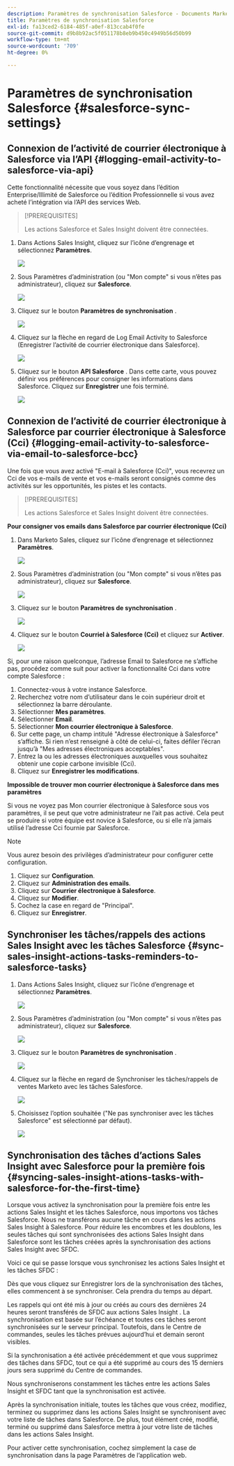 ```yaml
---
description: Paramètres de synchronisation Salesforce - Documents Marketo - Documentation du produit
title: Paramètres de synchronisation Salesforce
exl-id: fa13ced2-6184-485f-a0ef-813ccab4f0fe
source-git-commit: d9b8b92ac5f051178b8eb9b450c4949b56d50b99
workflow-type: tm+mt
source-wordcount: '709'
ht-degree: 0%

---
```


# Paramètres de synchronisation Salesforce {#salesforce-sync-settings}

## Connexion de l’activité de courrier électronique à Salesforce via l’API {#logging-email-activity-to-salesforce-via-api}

Cette fonctionnalité nécessite que vous soyez dans l’édition Enterprise/Illimité de Salesforce ou l’édition Professionnelle si vous avez acheté l’intégration via l’API des services Web.

>[!PREREQUISITES]
>
>Les actions Salesforce et Sales Insight doivent être connectées.

1. Dans Actions Sales Insight, cliquez sur l’icône d’engrenage et sélectionnez **Paramètres**.

   ![](assets/salesforce-sync-settings-1.png)

1. Sous Paramètres d’administration (ou &quot;Mon compte&quot; si vous n’êtes pas administrateur), cliquez sur **Salesforce**.

   ![](assets/salesforce-sync-settings-2.png)

1. Cliquez sur le bouton **Paramètres de synchronisation** .

   ![](assets/salesforce-sync-settings-3.png)

1. Cliquez sur la flèche en regard de Log Email Activity to Salesforce (Enregistrer l’activité de courrier électronique dans Salesforce).

   ![](assets/salesforce-sync-settings-4.png)

1. Cliquez sur le bouton **API Salesforce** . Dans cette carte, vous pouvez définir vos préférences pour consigner les informations dans Salesforce. Cliquez sur **Enregistrer** une fois terminé.

   ![](assets/salesforce-sync-settings-5.png)

## Connexion de l’activité de courrier électronique à Salesforce par courrier électronique à Salesforce (Cci) {#logging-email-activity-to-salesforce-via-email-to-salesforce-bcc}

Une fois que vous avez activé &quot;E-mail à Salesforce (Cci)&quot;, vous recevrez un Cci de vos e-mails de vente et vos e-mails seront consignés comme des activités sur les opportunités, les pistes et les contacts.

>[!PREREQUISITES]
>
>Les actions Salesforce et Sales Insight doivent être connectées.

**Pour consigner vos emails dans Salesforce par courrier électronique (Cci)**

1. Dans Marketo Sales, cliquez sur l’icône d’engrenage et sélectionnez **Paramètres**.

   ![](assets/salesforce-sync-settings-6.png)

1. Sous Paramètres d’administration (ou &quot;Mon compte&quot; si vous n’êtes pas administrateur), cliquez sur **Salesforce**.

   ![](assets/salesforce-sync-settings-7.png)

1. Cliquez sur le bouton **Paramètres de synchronisation** .

   ![](assets/salesforce-sync-settings-8.png)

1. Cliquez sur le bouton **Courriel à Salesforce (Cci)** et cliquez sur **Activer**.

   ![](assets/salesforce-sync-settings-9.png)

Si, pour une raison quelconque, l’adresse Email to Salesforce ne s’affiche pas, procédez comme suit pour activer la fonctionnalité Cci dans votre compte Salesforce :

1. Connectez-vous à votre instance Salesforce.
1. Recherchez votre nom d’utilisateur dans le coin supérieur droit et sélectionnez la barre déroulante.
1. Sélectionner **Mes paramètres**.
1. Sélectionner **Email**.
1. Sélectionner **Mon courrier électronique à Salesforce**.
1. Sur cette page, un champ intitulé &quot;Adresse électronique à Salesforce&quot; s’affiche. Si rien n’est renseigné à côté de celui-ci, faites défiler l’écran jusqu’à &quot;Mes adresses électroniques acceptables&quot;.
1. Entrez la ou les adresses électroniques auxquelles vous souhaitez obtenir une copie carbone invisible (Cci).
1. Cliquez sur **Enregistrer les modifications**.

**Impossible de trouver mon courrier électronique à Salesforce dans mes paramètres**

Si vous ne voyez pas Mon courrier électronique à Salesforce sous vos paramètres, il se peut que votre administrateur ne l’ait pas activé. Cela peut se produire si votre équipe est novice à Salesforce, ou si elle n’a jamais utilisé l’adresse Cci fournie par Salesforce.

>[!NOTE]
>
>Vous aurez besoin des privilèges d’administrateur pour configurer cette configuration.

1. Cliquez sur **Configuration**.
1. Cliquez sur **Administration des emails**.
1. Cliquez sur **Courrier électronique à Salesforce**.
1. Cliquez sur **Modifier**.
1. Cochez la case en regard de &quot;Principal&quot;.
1. Cliquez sur **Enregistrer**.

## Synchroniser les tâches/rappels des actions Sales Insight avec les tâches Salesforce {#sync-sales-insight-actions-tasks-reminders-to-salesforce-tasks}

1. Dans Actions Sales Insight, cliquez sur l’icône d’engrenage et sélectionnez **Paramètres**.

   ![](assets/salesforce-sync-settings-10.png)

1. Sous Paramètres d’administration (ou &quot;Mon compte&quot; si vous n’êtes pas administrateur), cliquez sur **Salesforce**.

   ![](assets/salesforce-sync-settings-11.png)

1. Cliquez sur le bouton **Paramètres de synchronisation** .

   ![](assets/salesforce-sync-settings-12.png)

1. Cliquez sur la flèche en regard de Synchroniser les tâches/rappels de ventes Marketo avec les tâches Salesforce.

   ![](assets/salesforce-sync-settings-13.png)

1. Choisissez l’option souhaitée (&quot;Ne pas synchroniser avec les tâches Salesforce&quot; est sélectionné par défaut).

   ![](assets/salesforce-sync-settings-14.png)

## Synchronisation des tâches d’actions Sales Insight avec Salesforce pour la première fois {#syncing-sales-insight-ations-tasks-with-salesforce-for-the-first-time}

Lorsque vous activez la synchronisation pour la première fois entre les actions Sales Insight et les tâches Salesforce, nous importons vos tâches Salesforce. Nous ne transférons aucune tâche en cours dans les actions Sales Insight à Salesforce. Pour réduire les encombres et les doublons, les seules tâches qui sont synchronisées des actions Sales Insight dans Salesforce sont les tâches créées après la synchronisation des actions Sales Insight avec SFDC.

Voici ce qui se passe lorsque vous synchronisez les actions Sales Insight et les tâches SFDC :

Dès que vous cliquez sur Enregistrer lors de la synchronisation des tâches, elles commencent à se synchroniser. Cela prendra du temps au départ.

Les rappels qui ont été mis à jour ou créés au cours des dernières 24 heures seront transférés de SFDC aux actions Sales Insight . La synchronisation est basée sur l’échéance et toutes ces tâches seront synchronisées sur le serveur principal. Toutefois, dans le Centre de commandes, seules les tâches prévues aujourd’hui et demain seront visibles.

Si la synchronisation a été activée précédemment et que vous supprimez des tâches dans SFDC, tout ce qui a été supprimé au cours des 15 derniers jours sera supprimé du Centre de commandes.

Nous synchroniserons constamment les tâches entre les actions Sales Insight et SFDC tant que la synchronisation est activée.

Après la synchronisation initiale, toutes les tâches que vous créez, modifiez, terminez ou supprimez dans les actions Sales Insight se synchronisent avec votre liste de tâches dans Salesforce. De plus, tout élément créé, modifié, terminé ou supprimé dans Salesforce mettra à jour votre liste de tâches dans les actions Sales Insight.

Pour activer cette synchronisation, cochez simplement la case de synchronisation dans la page Paramètres de l’application web.
